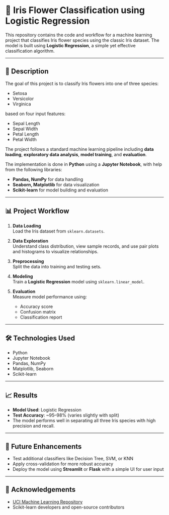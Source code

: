 # 🌸 Iris Flower Classification using Logistic Regression

This repository contains the code and workflow for a machine learning project that classifies Iris flower species using the classic Iris dataset. The model is built using **Logistic Regression**, a simple yet effective classification algorithm.

---

## 📝 Description

The goal of this project is to classify Iris flowers into one of three species:

- Setosa  
- Versicolor  
- Virginica  

based on four input features:

- Sepal Length  
- Sepal Width  
- Petal Length  
- Petal Width  

The project follows a standard machine learning pipeline including **data loading**, **exploratory data analysis**, **model training**, and **evaluation**.

The implementation is done in **Python** using a **Jupyter Notebook**, with help from the following libraries:

- **Pandas, NumPy** for data handling  
- **Seaborn, Matplotlib** for data visualization  
- **Scikit-learn** for model building and evaluation  

---

## 📊 Project Workflow

1. **Data Loading**  
   Load the Iris dataset from `sklearn.datasets`.

2. **Data Exploration**  
   Understand class distribution, view sample records, and use pair plots and histograms to visualize relationships.

3. **Preprocessing**  
   Split the data into training and testing sets.

4. **Modeling**  
   Train a **Logistic Regression** model using `sklearn.linear_model`.

5. **Evaluation**  
   Measure model performance using:
   - Accuracy score  
   - Confusion matrix  
   - Classification report  

---

## 🛠️ Technologies Used

- Python  
- Jupyter Notebook  
- Pandas, NumPy  
- Matplotlib, Seaborn  
- Scikit-learn  

---

## 📈 Results

- **Model Used**: Logistic Regression  
- **Test Accuracy**: ~95–98% (varies slightly with split)  
- The model performs well in separating all three Iris species with high precision and recall.

---

## 🔮 Future Enhancements

- Test additional classifiers like Decision Tree, SVM, or KNN  
- Apply cross-validation for more robust accuracy  
- Deploy the model using **Streamlit** or **Flask** with a simple UI for user input

---

## 🙌 Acknowledgements

- [UCI Machine Learning Repository](https://archive.ics.uci.edu/ml/datasets/iris)  
- Scikit-learn developers and open-source contributors  
